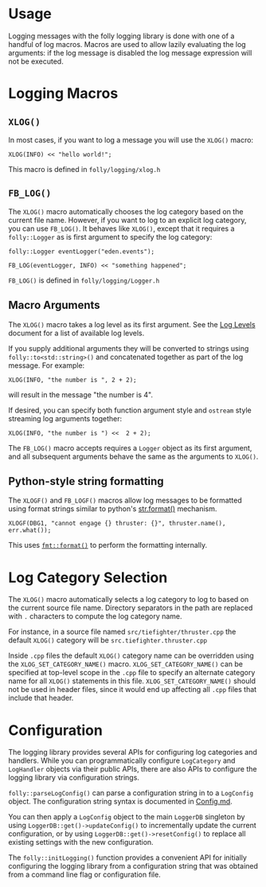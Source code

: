 # Usage

Logging messages with the folly logging library is done with one of a handful
of log macros.  Macros are used to allow lazily evaluating the log arguments:
if the log message is disabled the log message expression will not be executed.

# Logging Macros

## `XLOG()`

In most cases, if you want to log a message you will use the `XLOG()` macro:

```
XLOG(INFO) << "hello world!";
```

This macro is defined in `folly/logging/xlog.h`

## `FB_LOG()`

The `XLOG()` macro automatically chooses the log category based on the current
file name.  However, if you want to log to an explicit log category, you can
use `FB_LOG()`.  It behaves like `XLOG()`, except that it requires a
`folly::Logger` as is first argument to specify the log category:

```
folly::Logger eventLogger("eden.events");

FB_LOG(eventLogger, INFO) << "something happened";
```

`FB_LOG()` is defined in `folly/logging/Logger.h`

## Macro Arguments

The `XLOG()` macro takes a log level as its first argument.  See the
[Log Levels](LogLevels.md) document for a list of available log levels.

If you supply additional arguments they will be converted to strings using
`folly::to<std::string>()` and concatenated together as part of the log
message.  For example:

```
XLOG(INFO, "the number is ", 2 + 2);
```

will result in the message "the number is 4".

If desired, you can specify both function argument style and `ostream` style
streaming log arguments together:

```
XLOG(INFO, "the number is ") <<  2 + 2);
```

The `FB_LOG()` macro accepts requires a `Logger` object as its first argument,
and all subsequent arguments behave the same as the arguments to `XLOG()`.

## Python-style string formatting

The `XLOGF()` and `FB_LOGF()` macros allow log messages to be formatted using
format strings similar to python's
[str.format()](https://docs.python.org/3/library/string.html#formatspec)
mechanism.

```
XLOGF(DBG1, "cannot engage {} thruster: {}", thruster.name(), err.what());
```

This uses [`fmt::format()`](https://fmt.dev/latest/api.html) to perform the
formatting internally.

# Log Category Selection

The `XLOG()` macro automatically selects a log category to log to based on the
current source file name.  Directory separators in the path are replaced with
`.` characters to compute the log category name.

For instance, in a source file named `src/tiefighter/thruster.cpp` the default
`XLOG()` category will be `src.tiefighter.thruster.cpp`

Inside `.cpp` files the default `XLOG()` category name can be overridden using
the `XLOG_SET_CATEGORY_NAME()` macro.  `XLOG_SET_CATEGORY_NAME()` can be
specified at top-level scope in the `.cpp` file to specify an alternate
category name for all `XLOG()` statements in this file.
`XLOG_SET_CATEGORY_NAME()` should not be used in header files, since it would
end up affecting all `.cpp` files that include that header.

# Configuration

The logging library provides several APIs for configuring log categories and
handlers.  While you can programmatically configure `LogCategory` and
`LogHandler` objects via their public APIs, there are also APIs to configure
the logging library via configuration strings.

`folly::parseLogConfig()` can parse a configuration string in to a `LogConfig`
object.  The configuration string syntax is documented in
[Config.md](Config.md).

You can then apply a `LogConfig` object to the main `LoggerDB` singleton by
using `LoggerDB::get()->updateConfig()` to incrementally update the current
configuration, or by using `LoggerDB::get()->resetConfig()` to replace all
existing settings with the new configuration.

The `folly::initLogging()` function provides a convenient API for initially
configuring the logging library from a configuration string that was obtained
from a command line flag or configuration file.
